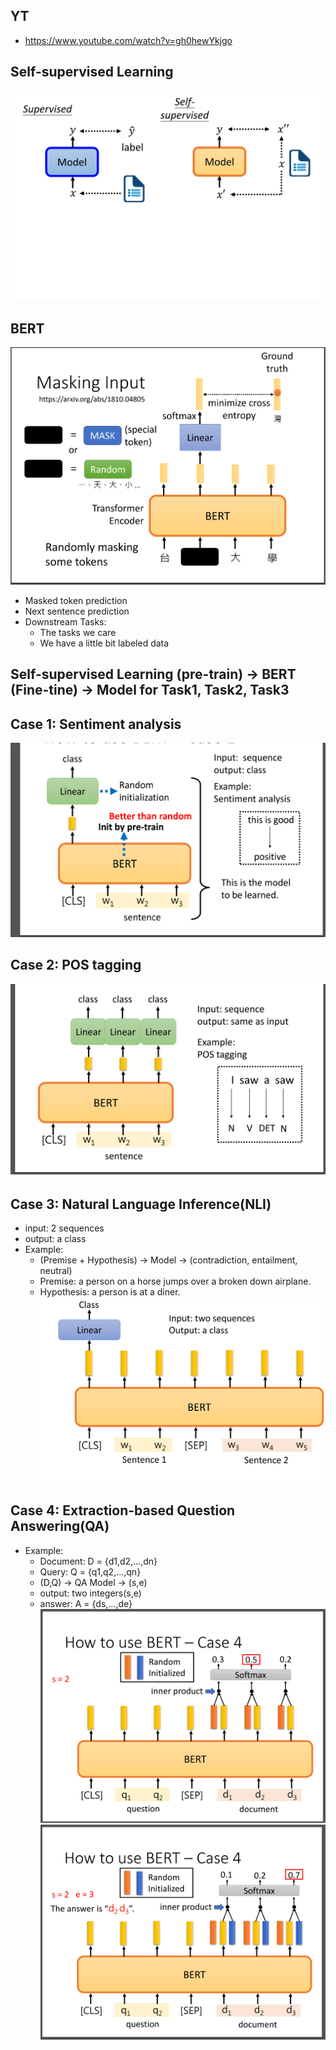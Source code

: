 ## YT  
  * https://www.youtube.com/watch?v=gh0hewYkjgo  

## Self-supervised Learning  
![Image of Yaktocat](https://github.com/ting-chih/NTU-ML2021spring/blob/main/image/self-supervised%20learning.png)  

## BERT  
![Image of Yaktocat](https://github.com/ting-chih/NTU-ML2021spring/blob/main/image/BERT.png)  
 * Masked token prediction  
 * Next sentence prediction  
 * Downstream Tasks:  
   * The tasks we care  
   * We have a little bit labeled data  

## Self-supervised Learning (pre-train) -> BERT (Fine-tine) -> Model for Task1, Task2, Task3  

## Case 1: Sentiment analysis  
![Image of Yaktocat](https://github.com/ting-chih/NTU-ML2021spring/blob/main/image/case1.png)  

## Case 2: POS tagging  
![Image of Yaktocat](https://github.com/ting-chih/NTU-ML2021spring/blob/main/image/case2.png)  

## Case 3: Natural Language Inference(NLI)  
 * input: 2 sequences  
 * output: a class  
 * Example:  
   * (Premise + Hypothesis) -> Model -> (contradiction, entailment, neutral)  
   * Premise: a person on a horse jumps over a broken down airplane.  
   * Hypothesis: a person is at a diner.  
![Image of Yaktocat](https://github.com/ting-chih/NTU-ML2021spring/blob/main/image/case3.png)  

## Case 4: Extraction-based Question Answering(QA)  
 * Example:
   * Document: D = {d1,d2,...,dn}  
   * Query: Q = {q1,q2,...,qn}  
   * (D,Q) -> QA Model -> (s,e)  
   * output: two integers(s,e)  
   * answer: A = {ds,...,de}  
![Image of Yaktocat](https://github.com/ting-chih/NTU-ML2021spring/blob/main/image/case4-1.png)  
![Image of Yaktocat](https://github.com/ting-chih/NTU-ML2021spring/blob/main/image/case4-2.png)  
